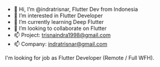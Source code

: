 - 👋 Hi, I’m @indratrisnar, Flutter Dev from Indonesia
- 👀 I’m interested in Flutter Developer
- 🌱 I’m currently learning Deep Flutter
- 💞️ I’m looking to collaborate on Flutter
- 📫 Project: trisnaindra1998@gmail.com
- 📫 Company: indratrisnar@gmail.com

I'm looking for job as Flutter Developer (Remote / Full WFH).

<!---
indratrisnar/indratrisnar is a ✨ special ✨ repository because its `README.md` (this file) appears on your GitHub profile.
You can click the Preview link to take a look at your changes.
--->
